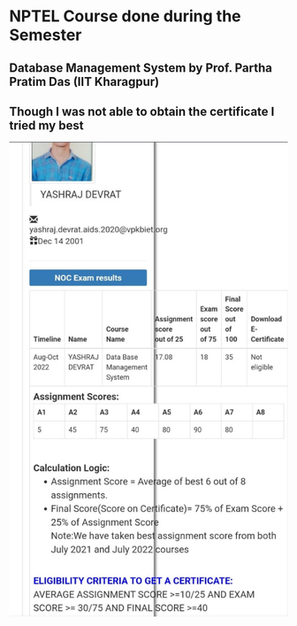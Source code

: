  # NPTEL Course done during the Semester 

## Database Management System by Prof. Partha Pratim Das (IIT Kharagpur)

## Though I was not able to obtain the certificate I tried my best 
![Logo](https://github.com/yashraj9011/AIDS-Semester-5/blob/master/NPTEL%20Course%20(DBMS)/NPTEL%20Exam%20Score.jpg)
